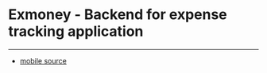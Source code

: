 # Exmoney - Backend for expense tracking application

--- 
- [mobile source](https://github.com/cuonvc/ex-money)